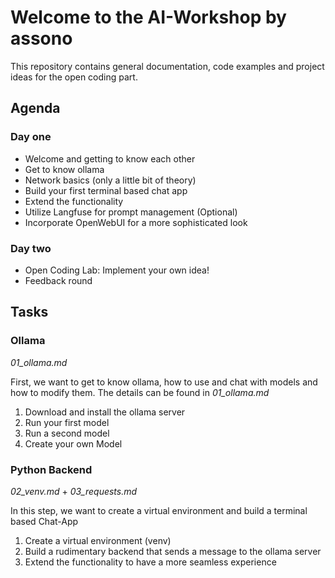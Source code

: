 # Welcome to the AI-Workshop by assono

This repository contains general documentation, code examples and project ideas for the open coding part.

## Agenda

### Day one

- Welcome and getting to know each other
- Get to know ollama
- Network basics (only a little bit of theory)
- Build your first terminal based chat app
- Extend the functionality
- Utilize Langfuse for prompt management (Optional)
- Incorporate OpenWebUI for a more sophisticated look

### Day two

- Open Coding Lab: Implement your own idea!
- Feedback round

## Tasks

### Ollama

_01_ollama.md_

First, we want to get to know ollama, how to use and chat with models and how to modify them. The details can be found in _01_ollama.md_

1. Download and install the ollama server
2. Run your first model
3. Run a second model
4. Create your own Model

### Python Backend

_02_venv.md_ + _03_requests.md_

In this step, we want to create a virtual environment and build a terminal based Chat-App

1. Create a virtual environment (venv)
2. Build a rudimentary backend that sends a message to the ollama server
3. Extend the functionality to have a more seamless experience
